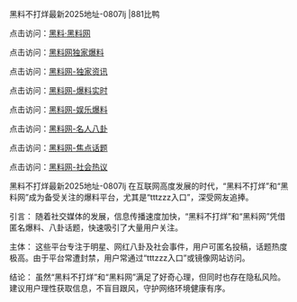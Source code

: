 黑料不打烊最新2025地址-0807lj |881比鸭

点击访问：<a href="https://heiliaolvzlu3.pages.dev">黑料·黑料网</a>

点击访问：<a href="https://heiliaoyvnrda.pages.dev">黑料网独家爆料</a>

点击访问：<a href="https://heiliao5s28gk.pages.dev">黑料网-独家资讯</a>

点击访问：<a href="https://heiliaoryrhyu.pages.dev">黑料网-爆料实时</a>

点击访问：<a href="https://heiliaox6jgh3.pages.dev">黑料网-娱乐爆料</a>

点击访问：<a href="https://heiliaokof3cy.pages.dev">黑料网-名人八卦</a>

点击访问：<a href="https://heiliao9wsbg3.pages.dev">黑料网-焦点话题</a>

点击访问：<a href="https://heiliaoxfe5rb.pages.dev">黑料网-社会热议</a>

黑料不打烊最新2025地址-0807lj
在互联网高度发展的时代，“黑料不打烊”和“黑料网”成为备受关注的爆料平台，尤其是“tttzzz入口”，深受网友追捧。

引言：
随着社交媒体的发展，信息传播速度加快，“黑料不打烊”和“黑料网”凭借匿名爆料、八卦话题，快速吸引了大量用户关注。

主体：
这些平台专注于明星、网红八卦及社会事件，用户可匿名投稿，话题热度极高。由于平台常遭封禁，用户常通过“tttzzz入口”或镜像网站访问。

结论：
虽然“黑料不打烊”和“黑料网”满足了好奇心理，但同时也存在隐私风险。建议用户理性获取信息，不盲目跟风，守护网络环境健康有序。
